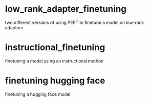 # low_rank_adapter_finetuning
two different versions of using PEFT to finetune a model on low-rank adaptors
# instructional_finetuning
finetuning a model using an instructional method
# finetuning hugging face
finetuning a hugging face model
